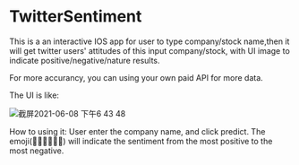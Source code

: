 # TwitterSentiment

This is a an interactive IOS app for user to type company/stock name,then it will get twitter users' attitudes of this input company/stock, with UI image to indicate positive/negative/nature results.

For more accurancy, you can using your own paid API for more data.

The UI is like:

![截屏2021-06-08 下午6 43 48](https://user-images.githubusercontent.com/76830377/121271554-94f39c00-c889-11eb-91c5-4926e2e27bc3.png)

How to using it: User enter the company name, and click predict. The emoji(🥰😘😃😐😡👺) will indicate the sentiment from the most positive to the most negative.
